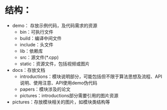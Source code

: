 # 结构：

- demo： 存放示例代码，及代码需求的资源
  - bin：可执行文件
  - build：编译中间文件
  - include：头文件
  - lib：依赖库
  - src：源文件(*.cpp)
  - static：资源文件，包括视频或图片
- docs：存放文档
  - introductions：模块说明部分，可能包括但不限于算法思想及流程、API说明、使用注意、API使用demo伪代码
  - papers：模块涉及的论文
  - pictures：introductions部分需要引用的图片资源
- pictures：存放模块相关的图片，如模块类结构等
